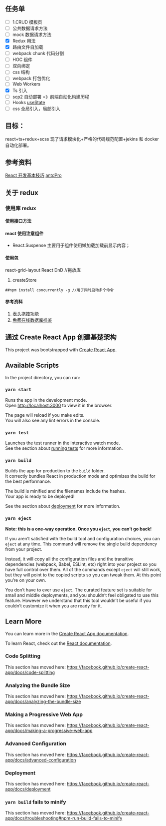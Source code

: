 ## 任务单

- [ ] 1.CRUD 模板页
- [ ] 公共数据请求方法
- [ ] mock 数据请求方法
- [x] Redux 用法
- [x] 路由文件自加载
- [ ] webpack chunk 代码分割
- [ ] HOC 组件
- [ ] 双向绑定
- [ ] css 结构
- [ ] webpack 打包优化
- [ ] Web Workers
- [x] Ts 引入
- [ ] scp2 自动部署 =》前端自动化构建历程
- [ ] Hooks [useState](http://zhuanlan.zhihu.com/p/65773322)
- [ ] css 全局引入，局部引入

## 目标：

react+ts+redux+scss
现了请求模块化+严格的代码规范配置+jekins 和 docker 自动化部署。

## 参考资料

[React 开发基本技巧](https://juejin.im/post/6844903993278201870)
[antdPro](http://pro.ant.design/)

## 关于 redux

### 使用库 redux

#### 使用接口方法

#### react 使用注意组件

- React.Suspense 主要用于组件使用懒加载加载前显示内容；

#### 使用包

react-grid-layout
React DnD //拖放库

1. createStore

```
##npm install concurrently -g //用于同时启动多个命令
```

#### 参考资料

1. [表头拖拽功能](https://blog.csdn.net/weixin_43777074/article/details/106491709)
2. [免费在线数据库推鉴](https://www.sibida.vip/article/125931)

## 通过 Create React App 创建基楚架构

This project was bootstrapped with [Create React App](https://github.com/facebook/create-react-app).

## Available Scripts

In the project directory, you can run:

### `yarn start`

Runs the app in the development mode.<br />
Open [http://localhost:3000](http://localhost:3000) to view it in the browser.

The page will reload if you make edits.<br />
You will also see any lint errors in the console.

### `yarn test`

Launches the test runner in the interactive watch mode.<br />
See the section about [running tests](https://facebook.github.io/create-react-app/docs/running-tests) for more information.

### `yarn build`

Builds the app for production to the `build` folder.<br />
It correctly bundles React in production mode and optimizes the build for the best performance.

The build is minified and the filenames include the hashes.<br />
Your app is ready to be deployed!

See the section about [deployment](https://facebook.github.io/create-react-app/docs/deployment) for more information.

### `yarn eject`

**Note: this is a one-way operation. Once you `eject`, you can’t go back!**

If you aren’t satisfied with the build tool and configuration choices, you can `eject` at any time. This command will remove the single build dependency from your project.

Instead, it will copy all the configuration files and the transitive dependencies (webpack, Babel, ESLint, etc) right into your project so you have full control over them. All of the commands except `eject` will still work, but they will point to the copied scripts so you can tweak them. At this point you’re on your own.

You don’t have to ever use `eject`. The curated feature set is suitable for small and middle deployments, and you shouldn’t feel obligated to use this feature. However we understand that this tool wouldn’t be useful if you couldn’t customize it when you are ready for it.

## Learn More

You can learn more in the [Create React App documentation](https://facebook.github.io/create-react-app/docs/getting-started).

To learn React, check out the [React documentation](https://reactjs.org/).

### Code Splitting

This section has moved here: https://facebook.github.io/create-react-app/docs/code-splitting

### Analyzing the Bundle Size

This section has moved here: https://facebook.github.io/create-react-app/docs/analyzing-the-bundle-size

### Making a Progressive Web App

This section has moved here: https://facebook.github.io/create-react-app/docs/making-a-progressive-web-app

### Advanced Configuration

This section has moved here: https://facebook.github.io/create-react-app/docs/advanced-configuration

### Deployment

This section has moved here: https://facebook.github.io/create-react-app/docs/deployment

### `yarn build` fails to minify

This section has moved here: https://facebook.github.io/create-react-app/docs/troubleshooting#npm-run-build-fails-to-minify
